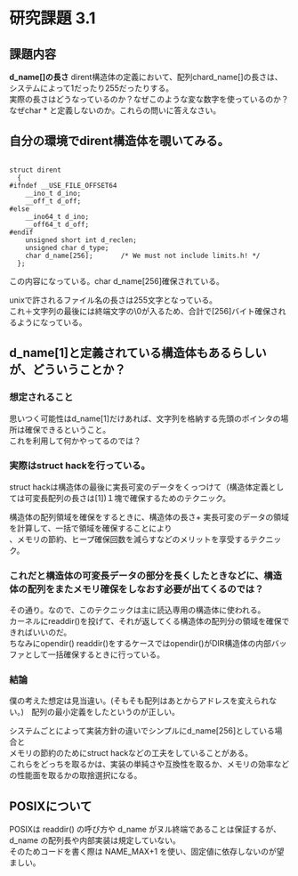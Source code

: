 # 研究課題 3.1      
      
## 課題内容      
**d_name[]の長さ**  dirent構造体の定義において、配列chard_name[]の長さは、システムによって1だったり255だったりする。      
実際の長さはどうなっているのか？なぜこのような変な数字を使っているのか？なぜchar * と定義しないのか。これらの問いに答えなさい。      
      
## 自分の環境でdirent構造体を覗いてみる。      
      
```      
      
struct dirent      
  {      
#ifndef __USE_FILE_OFFSET64      
    __ino_t d_ino;      
    __off_t d_off;      
#else      
    __ino64_t d_ino;      
    __off64_t d_off;      
#endif      
    unsigned short int d_reclen;      
    unsigned char d_type;      
    char d_name[256];		/* We must not include limits.h! */      
  };      
```      
      
この内容になっている。char d_name[256]確保されている。      
      
unixで許されるファイル名の長さは255文字となっている。      
これ＋文字列の最後には終端文字の\0が入るため、合計で[256]バイト確保されるようになっている。      
      
## d_name[1]と定義されている構造体もあるらしいが、どういうことか？      
      
### 想定されること      
思いつく可能性はd_name[1]だけあれば、文字列を格納する先頭のポインタの場所は確保できるということ。      
これを利用して何かやってるのでは？      
      
### 実際はstruct hackを行っている。      
struct hackは構造体の最後に実長可変のデータをくっつけて（構造体定義としては可変長配列の長さは[1])１塊で確保するためのテクニック。    
    
構造体の配列領域を確保をするときに、構造体の長さ+ 実長可変のデータの領域を計算して、一括で領域を確保することにより    
、メモリの節約、ヒープ確保回数を減らすなどのメリットを享受するテクニック。      
      
### これだと構造体の可変長データの部分を長くしたときなどに、構造体の配列をまたメモリ確保をしなおす必要が出てくるのでは？      
      
その通り。なので、このテクニックは主に読込専用の構造体に使われる。      
カーネルにreaddir()を投げて、それが返してくる構造体の配列分の領域を確保できればいいのだ。    
ちなみにopendir() readdir()をするケースではopendir()がDIR構造体の内部バッファとして一括確保するときに行っている。    
    
### 結論    
僕の考えた想定は見当違い。(そもそも配列はあとからアドレスを変えられない。)　配列の最小定義をしたというのが正しい。      
    
システムごとによって実装方針の違いでシンプルにd_name[256]としている場合と      
メモリの節約のためにstruct hackなどの工夫をしていることがある。      
これらをどっちを取るかは、実装の単純さや互換性を取るか、メモリの効率などの性能面を取るかの取捨選択になる。      
      
## POSIXについて    
POSIXは readdir() の呼び方や d_name がヌル終端であることは保証するが、d_name の配列長や内部実装は規定していない。    
そのためコードを書く際は NAME_MAX+1 を使い、固定値に依存しないのが望ましい。    
    
